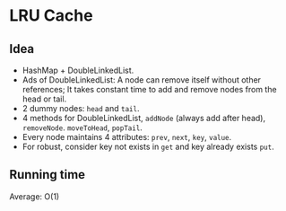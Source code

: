 # LRU Cache
## Idea
+ HashMap + DoubleLinkedList.
+ Ads of DoubleLinkedList: A node can remove itself without other references; It takes constant time to add and remove nodes from the head or tail.
+ 2 dummy nodes: `head` and `tail`. 
+ 4 methods for DoubleLinkedList, `addNode` (always add after head), `removeNode`. `moveToHead`, `popTail`.
+ Every node maintains 4 attributes: `prev`, `next`, `key`, `value`.
+ For robust, consider key not exists in `get` and key already exists `put`.

## Running time
Average: O(1) 